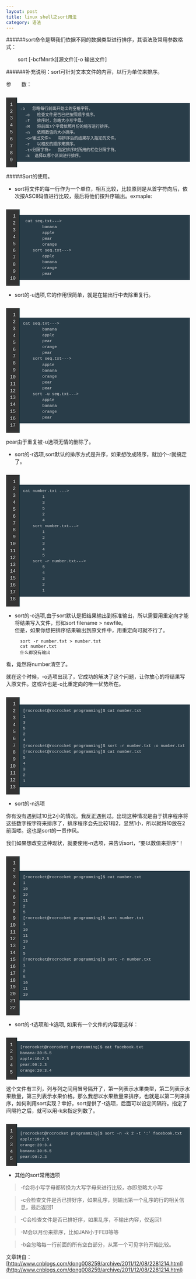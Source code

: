 ```yaml
---
layout: post
title: linux shell之sort用法
category: 语法
---
```



######sort命令是帮我们依据不同的数据类型进行排序，其语法及常用参数格式：

　　	sort [-bcfMnrtk][源文件][-o 输出文件]

######补充说明：sort可针对文本文件的内容，以行为单位来排序。

参　　数：

<table style="margin: 0px; padding: 0px; border: 0px; font-family: inherit; font-style: inherit; font-variant: inherit; font-weight: inherit; line-height: inherit; font-size: 18px; vertical-align: baseline; border-collapse: collapse; border-spacing: 0px;">
    <tbody style="margin: 0px; padding: 0px; border: 0px; font-family: inherit; font-style: inherit; font-variant: inherit; font-weight: inherit; line-height: inherit; vertical-align: baseline;">
        <tr style="margin: 0px; padding: 0px; border: 0px; font-family: inherit; font-style: inherit; font-variant: inherit; font-weight: inherit; line-height: inherit; vertical-align: baseline;">
            <td class="gutter" style="margin: 0px; padding: 0px; border: 0px; font-family: inherit; font-style: inherit; font-variant: inherit; line-height: inherit; font-size: 18px; vertical-align: middle;">
            <pre class="line-numbers" style="margin-bottom: 0px; border-top-style: none; border-bottom-style: none; border-left-style: none; font-family: Menlo, Monaco, 'Andale Mono', 'lucida console', 'Courier New', monospace; font-style: inherit; font-variant: inherit; font-weight: inherit; line-height: 1.45em; font-size: 13px; vertical-align: baseline; -webkit-box-shadow: none; box-shadow: none; border-top-left-radius: 0px; border-top-right-radius: 0px; border-bottom-right-radius: 0px; border-bottom-left-radius: 0px; color: rgb(255, 255, 255); text-align: right; text-shadow: rgb(2, 16, 20) 0px -1px; padding: 0.8em !important; border-right-width: 1px !important; border-right-style: solid !important; border-right-color: rgb(0, 35, 44) !important; background-image: url(http://zh.lucida.me/images/noise.png?1388941295) !important; background-color: rgb(51, 51, 51) !important; background-position: 0% 0%;">1
2
3
4
5
6
7
8
9
</pre>
            </td>
            <td class="code" style="margin: 0px; padding: 0px; border: 0px; font-family: inherit; font-style: inherit; font-variant: inherit; line-height: inherit; font-size: 18px; vertical-align: middle; width: 4581px;">
            <pre style="margin-bottom: 0px; padding: 0px; border: none; font-family: Menlo, Monaco, 'Andale Mono', 'lucida console', 'Courier New', monospace; font-style: inherit; font-variant: inherit; font-weight: inherit; line-height: 1.45em; font-size: 13px; vertical-align: baseline; -webkit-box-shadow: none; box-shadow: none; background-image: none; border-top-left-radius: 0px; border-top-right-radius: 0px; border-bottom-right-radius: 0px; border-bottom-left-radius: 0px; color: rgb(220, 220, 222);"><code style="margin: 0px; padding: 0.8em; border: 0px; font-style: inherit; font-variant: inherit; font-weight: inherit; line-height: 1.45em; vertical-align: baseline; overflow-y: hidden; display: block; overflow-x: auto; background-color: rgb(41, 61, 73); font-family: Menlo, Monaco, 'Andale Mono', 'lucida console', 'Courier New', monospace !important;">-b   忽略每行前面开始出的空格字符。
  -c   检查文件是否已经按照顺序排序。
  -f   排序时，忽略大小写字母。
  -M   将前面3个字母依照月份的缩写进行排序。
  -n   依照数值的大小排序。
  -o<输出文件>   将排序后的结果存入指定的文件。
  -r   以相反的顺序来排序。
  -t<分隔字符>   指定排序时所用的栏位分隔字符。
  -k  选择以哪个区间进行排序。</code></pre>
            </td>
        </tr>
    </tbody>
</table>


#####Sort的使用。

+  sort将文件的每一行作为一个单位，相互比较，比较原则是从首字符向后，依次按ASCII码值进行比较，最后将他们按升序输出。exmaple:

<table style="margin: 0px; padding: 0px; border: 0px; font-family: inherit; font-style: inherit; font-variant: inherit; font-weight: inherit; line-height: inherit; font-size: 18px; vertical-align: baseline; border-collapse: collapse; border-spacing: 0px;">
    <tbody style="margin: 0px; padding: 0px; border: 0px; font-family: inherit; font-style: inherit; font-variant: inherit; font-weight: inherit; line-height: inherit; vertical-align: baseline;">
        <tr style="margin: 0px; padding: 0px; border: 0px; font-family: inherit; font-style: inherit; font-variant: inherit; font-weight: inherit; line-height: inherit; vertical-align: baseline;">
            <td class="gutter" style="margin: 0px; padding: 0px; border: 0px; font-family: inherit; font-style: inherit; font-variant: inherit; line-height: inherit; font-size: 18px; vertical-align: middle;">
            <pre class="line-numbers" style="margin-bottom: 0px; border-top-style: none; border-bottom-style: none; border-left-style: none; font-family: Menlo, Monaco, 'Andale Mono', 'lucida console', 'Courier New', monospace; font-style: inherit; font-variant: inherit; font-weight: inherit; line-height: 1.45em; font-size: 13px; vertical-align: baseline; -webkit-box-shadow: none; box-shadow: none; border-top-left-radius: 0px; border-top-right-radius: 0px; border-bottom-right-radius: 0px; border-bottom-left-radius: 0px; color: rgb(255, 255, 255); text-align: right; text-shadow: rgb(2, 16, 20) 0px -1px; padding: 0.8em !important; border-right-width: 1px !important; border-right-style: solid !important; border-right-color: rgb(0, 35, 44) !important; background-image: url(http://zh.lucida.me/images/noise.png?1388941295) !important; background-color: rgb(51, 51, 51) !important; background-position: 0% 0%;">1
2
3
4
5
6
7
8
9
10
</pre>
            </td>
            <td class="code" style="margin: 0px; padding: 0px; border: 0px; font-family: inherit; font-style: inherit; font-variant: inherit; line-height: inherit; font-size: 18px; vertical-align: middle; width: 4581px;">
            <pre style="margin-bottom: 0px; padding: 0px; border: none; font-family: Menlo, Monaco, 'Andale Mono', 'lucida console', 'Courier New', monospace; font-style: inherit; font-variant: inherit; font-weight: inherit; line-height: 1.45em; font-size: 13px; vertical-align: baseline; -webkit-box-shadow: none; box-shadow: none; background-image: none; border-top-left-radius: 0px; border-top-right-radius: 0px; border-bottom-right-radius: 0px; border-bottom-left-radius: 0px; color: rgb(220, 220, 222);"><code style="margin: 0px; padding: 0.8em; border: 0px; font-style: inherit; font-variant: inherit; font-weight: inherit; line-height: 1.45em; vertical-align: baseline; overflow-y: hidden; display: block; overflow-x: auto; background-color: rgb(41, 61, 73); font-family: Menlo, Monaco, 'Andale Mono', 'lucida console', 'Courier New', monospace !important;"> cat seq.txt--->
		banana
		apple
		pear
		orange
	sort seq.txt--->
		apple
		banana
		orange
		pear</code></pre>
            </td>
        </tr>
    </tbody>
</table>

+  sort的-u选项,它的作用很简单，就是在输出行中去除重复行。

<table style="margin: 0px; padding: 0px; border: 0px; font-family: inherit; font-style: inherit; font-variant: inherit; font-weight: inherit; line-height: inherit; font-size: 18px; vertical-align: baseline; border-collapse: collapse; border-spacing: 0px;">
    <tbody style="margin: 0px; padding: 0px; border: 0px; font-family: inherit; font-style: inherit; font-variant: inherit; font-weight: inherit; line-height: inherit; vertical-align: baseline;">
        <tr style="margin: 0px; padding: 0px; border: 0px; font-family: inherit; font-style: inherit; font-variant: inherit; font-weight: inherit; line-height: inherit; vertical-align: baseline;">
            <td class="gutter" style="margin: 0px; padding: 0px; border: 0px; font-family: inherit; font-style: inherit; font-variant: inherit; line-height: inherit; font-size: 18px; vertical-align: middle;">
            <pre class="line-numbers" style="margin-bottom: 0px; border-top-style: none; border-bottom-style: none; border-left-style: none; font-family: Menlo, Monaco, 'Andale Mono', 'lucida console', 'Courier New', monospace; font-style: inherit; font-variant: inherit; font-weight: inherit; line-height: 1.45em; font-size: 13px; vertical-align: baseline; -webkit-box-shadow: none; box-shadow: none; border-top-left-radius: 0px; border-top-right-radius: 0px; border-bottom-right-radius: 0px; border-bottom-left-radius: 0px; color: rgb(255, 255, 255); text-align: right; text-shadow: rgb(2, 16, 20) 0px -1px; padding: 0.8em !important; border-right-width: 1px !important; border-right-style: solid !important; border-right-color: rgb(0, 35, 44) !important; background-image: url(http://zh.lucida.me/images/noise.png?1388941295) !important; background-color: rgb(51, 51, 51) !important; background-position: 0% 0%;">1
2
3
4
5
6
7
8
9
10
11
12
13
14
15
16
17
</pre>
            </td>
            <td class="code" style="margin: 0px; padding: 0px; border: 0px; font-family: inherit; font-style: inherit; font-variant: inherit; line-height: inherit; font-size: 18px; vertical-align: middle; width: 4581px;">
            <pre style="margin-bottom: 0px; padding: 0px; border: none; font-family: Menlo, Monaco, 'Andale Mono', 'lucida console', 'Courier New', monospace; font-style: inherit; font-variant: inherit; font-weight: inherit; line-height: 1.45em; font-size: 13px; vertical-align: baseline; -webkit-box-shadow: none; box-shadow: none; background-image: none; border-top-left-radius: 0px; border-top-right-radius: 0px; border-bottom-right-radius: 0px; border-bottom-left-radius: 0px; color: rgb(220, 220, 222);"><code style="margin: 0px; padding: 0.8em; border: 0px; font-style: inherit; font-variant: inherit; font-weight: inherit; line-height: 1.45em; vertical-align: baseline; overflow-y: hidden; display: block; overflow-x: auto; background-color: rgb(41, 61, 73); font-family: Menlo, Monaco, 'Andale Mono', 'lucida console', 'Courier New', monospace !important;">cat seq.txt--->
		banana
		apple
		pear
		orange
		pear
	sort seq.txt--->
		apple
		banana
		orange
		pear
		pear
	sort -u seq.txt--->
		apple
		banana
		orange
		pear
</code></pre>
            </td>
        </tr>
    </tbody>
</table>

pear由于重复被-u选项无情的删除了。

+  sort的-r选项,sort默认的排序方式是升序，如果想改成降序，就加个-r就搞定了。

<table style="margin: 0px; padding: 0px; border: 0px; font-family: inherit; font-style: inherit; font-variant: inherit; font-weight: inherit; line-height: inherit; font-size: 18px; vertical-align: baseline; border-collapse: collapse; border-spacing: 0px;">
    <tbody style="margin: 0px; padding: 0px; border: 0px; font-family: inherit; font-style: inherit; font-variant: inherit; font-weight: inherit; line-height: inherit; vertical-align: baseline;">
        <tr style="margin: 0px; padding: 0px; border: 0px; font-family: inherit; font-style: inherit; font-variant: inherit; font-weight: inherit; line-height: inherit; vertical-align: baseline;">
            <td class="gutter" style="margin: 0px; padding: 0px; border: 0px; font-family: inherit; font-style: inherit; font-variant: inherit; line-height: inherit; font-size: 18px; vertical-align: middle;">
            <pre class="line-numbers" style="margin-bottom: 0px; border-top-style: none; border-bottom-style: none; border-left-style: none; font-family: Menlo, Monaco, 'Andale Mono', 'lucida console', 'Courier New', monospace; font-style: inherit; font-variant: inherit; font-weight: inherit; line-height: 1.45em; font-size: 13px; vertical-align: baseline; -webkit-box-shadow: none; box-shadow: none; border-top-left-radius: 0px; border-top-right-radius: 0px; border-bottom-right-radius: 0px; border-bottom-left-radius: 0px; color: rgb(255, 255, 255); text-align: right; text-shadow: rgb(2, 16, 20) 0px -1px; padding: 0.8em !important; border-right-width: 1px !important; border-right-style: solid !important; border-right-color: rgb(0, 35, 44) !important; background-image: url(http://zh.lucida.me/images/noise.png?1388941295) !important; background-color: rgb(51, 51, 51) !important; background-position: 0% 0%;">1
2
3
4
5
6
7
8
9
10
11
12
13
14
15
16
17
18
</pre>
            </td>
            <td class="code" style="margin: 0px; padding: 0px; border: 0px; font-family: inherit; font-style: inherit; font-variant: inherit; line-height: inherit; font-size: 18px; vertical-align: middle; width: 4581px;">
            <pre style="margin-bottom: 0px; padding: 0px; border: none; font-family: Menlo, Monaco, 'Andale Mono', 'lucida console', 'Courier New', monospace; font-style: inherit; font-variant: inherit; font-weight: inherit; line-height: 1.45em; font-size: 13px; vertical-align: baseline; -webkit-box-shadow: none; box-shadow: none; background-image: none; border-top-left-radius: 0px; border-top-right-radius: 0px; border-bottom-right-radius: 0px; border-bottom-left-radius: 0px; color: rgb(220, 220, 222);"><code style="margin: 0px; padding: 0.8em; border: 0px; font-style: inherit; font-variant: inherit; font-weight: inherit; line-height: 1.45em; vertical-align: baseline; overflow-y: hidden; display: block; overflow-x: auto; background-color: rgb(41, 61, 73); font-family: Menlo, Monaco, 'Andale Mono', 'lucida console', 'Courier New', monospace !important;">cat number.txt --->
		1
		3
		5
		2
		4
	sort number.txt--->
		1
		2
		3
		4
		5
	sort -r number.txt--->
		5
		4
		3
		2
		1</code></pre>
            </td>
        </tr>
    </tbody>
</table>

+ sort的-o选项,由于sort默认是把结果输出到标准输出，所以需要用重定向才能将结果写入文件，形如sort filename > newfile。<br>
但是，如果你想把排序结果输出到原文件中，用重定向可就不行了。

		sort -r number.txt > number.txt
		cat number.txt
		什么都没有输出

看，竟然将number清空了。

就在这个时候，-o选项出现了，它成功的解决了这个问题，让你放心的将结果写入原文件。这或许也是-o比重定向的唯一优势所在。

<table style="margin: 0px; padding: 0px; border: 0px; font-family: inherit; font-style: inherit; font-variant: inherit; font-weight: inherit; line-height: inherit; font-size: 18px; vertical-align: baseline; border-collapse: collapse; border-spacing: 0px;">
    <tbody style="margin: 0px; padding: 0px; border: 0px; font-family: inherit; font-style: inherit; font-variant: inherit; font-weight: inherit; line-height: inherit; vertical-align: baseline;">
        <tr style="margin: 0px; padding: 0px; border: 0px; font-family: inherit; font-style: inherit; font-variant: inherit; font-weight: inherit; line-height: inherit; vertical-align: baseline;">
            <td class="gutter" style="margin: 0px; padding: 0px; border: 0px; font-family: inherit; font-style: inherit; font-variant: inherit; line-height: inherit; font-size: 18px; vertical-align: middle;">
            <pre class="line-numbers" style="margin-bottom: 0px; border-top-style: none; border-bottom-style: none; border-left-style: none; font-family: Menlo, Monaco, 'Andale Mono', 'lucida console', 'Courier New', monospace; font-style: inherit; font-variant: inherit; font-weight: inherit; line-height: 1.45em; font-size: 13px; vertical-align: baseline; -webkit-box-shadow: none; box-shadow: none; border-top-left-radius: 0px; border-top-right-radius: 0px; border-bottom-right-radius: 0px; border-bottom-left-radius: 0px; color: rgb(255, 255, 255); text-align: right; text-shadow: rgb(2, 16, 20) 0px -1px; padding: 0.8em !important; border-right-width: 1px !important; border-right-style: solid !important; border-right-color: rgb(0, 35, 44) !important; background-image: url(http://zh.lucida.me/images/noise.png?1388941295) !important; background-color: rgb(51, 51, 51) !important; background-position: 0% 0%;">1
2
3
4
5
6
7
8
9
10
11
12
13
</pre>
            </td>
            <td class="code" style="margin: 0px; padding: 0px; border: 0px; font-family: inherit; font-style: inherit; font-variant: inherit; line-height: inherit; font-size: 18px; vertical-align: middle; width: 4581px;">
            <pre style="margin-bottom: 0px; padding: 0px; border: none; font-family: Menlo, Monaco, 'Andale Mono', 'lucida console', 'Courier New', monospace; font-style: inherit; font-variant: inherit; font-weight: inherit; line-height: 1.45em; font-size: 13px; vertical-align: baseline; -webkit-box-shadow: none; box-shadow: none; background-image: none; border-top-left-radius: 0px; border-top-right-radius: 0px; border-bottom-right-radius: 0px; border-bottom-left-radius: 0px; color: rgb(220, 220, 222);"><code style="margin: 0px; padding: 0.8em; border: 0px; font-style: inherit; font-variant: inherit; font-weight: inherit; line-height: 1.45em; vertical-align: baseline; overflow-y: hidden; display: block; overflow-x: auto; background-color: rgb(41, 61, 73); font-family: Menlo, Monaco, 'Andale Mono', 'lucida console', 'Courier New', monospace !important;">[rocrocket@rocrocket programming]$ cat number.txt
1
3
5
2
4
[rocrocket@rocrocket programming]$ sort -r number.txt -o number.txt
[rocrocket@rocrocket programming]$ cat number.txt
5
4
3
2
1
</code></pre>
            </td>
        </tr>
    </tbody>
</table>


+ sort的-n选项

你有没有遇到过10比2小的情况。我反正遇到过。出现这种情况是由于排序程序将这些数字按字符来排序了，排序程序会先比较1和2，显然1小，所以就将10放在2前面喽。这也是sort的一贯作风。

我们如果想改变这种现状，就要使用-n选项，来告诉sort，“要以数值来排序”！

<table style="margin: 0px; padding: 0px; border: 0px; font-family: inherit; font-style: inherit; font-variant: inherit; font-weight: inherit; line-height: inherit; font-size: 18px; vertical-align: baseline; border-collapse: collapse; border-spacing: 0px;">
    <tbody style="margin: 0px; padding: 0px; border: 0px; font-family: inherit; font-style: inherit; font-variant: inherit; font-weight: inherit; line-height: inherit; vertical-align: baseline;">
        <tr style="margin: 0px; padding: 0px; border: 0px; font-family: inherit; font-style: inherit; font-variant: inherit; font-weight: inherit; line-height: inherit; vertical-align: baseline;">
            <td class="gutter" style="margin: 0px; padding: 0px; border: 0px; font-family: inherit; font-style: inherit; font-variant: inherit; line-height: inherit; font-size: 18px; vertical-align: middle;">
            <pre class="line-numbers" style="margin-bottom: 0px; border-top-style: none; border-bottom-style: none; border-left-style: none; font-family: Menlo, Monaco, 'Andale Mono', 'lucida console', 'Courier New', monospace; font-style: inherit; font-variant: inherit; font-weight: inherit; line-height: 1.45em; font-size: 13px; vertical-align: baseline; -webkit-box-shadow: none; box-shadow: none; border-top-left-radius: 0px; border-top-right-radius: 0px; border-bottom-right-radius: 0px; border-bottom-left-radius: 0px; color: rgb(255, 255, 255); text-align: right; text-shadow: rgb(2, 16, 20) 0px -1px; padding: 0.8em !important; border-right-width: 1px !important; border-right-style: solid !important; border-right-color: rgb(0, 35, 44) !important; background-image: url(http://zh.lucida.me/images/noise.png?1388941295) !important; background-color: rgb(51, 51, 51) !important; background-position: 0% 0%;">1
2
3
4
5
6
7
8
9
10
11
12
13
14
15
16
17
18
19
20
21
22
</pre>
            </td>
            <td class="code" style="margin: 0px; padding: 0px; border: 0px; font-family: inherit; font-style: inherit; font-variant: inherit; line-height: inherit; font-size: 18px; vertical-align: middle; width: 4581px;">
            <pre style="margin-bottom: 0px; padding: 0px; border: none; font-family: Menlo, Monaco, 'Andale Mono', 'lucida console', 'Courier New', monospace; font-style: inherit; font-variant: inherit; font-weight: inherit; line-height: 1.45em; font-size: 13px; vertical-align: baseline; -webkit-box-shadow: none; box-shadow: none; background-image: none; border-top-left-radius: 0px; border-top-right-radius: 0px; border-bottom-right-radius: 0px; border-bottom-left-radius: 0px; color: rgb(220, 220, 222);"><code style="margin: 0px; padding: 0.8em; border: 0px; font-style: inherit; font-variant: inherit; font-weight: inherit; line-height: 1.45em; vertical-align: baseline; overflow-y: hidden; display: block; overflow-x: auto; background-color: rgb(41, 61, 73); font-family: Menlo, Monaco, 'Andale Mono', 'lucida console', 'Courier New', monospace !important;">[rocrocket@rocrocket programming]$ cat number.txt
1
10
19
11
2
5
[rocrocket@rocrocket programming]$ sort number.txt
1
10
11
19
2
5
[rocrocket@rocrocket programming]$ sort -n number.txt
1
2
5
10
11
19</code></pre>
            </td>
        </tr>
    </tbody>
</table>

+ sort的-t选项和-k选项,       如果有一个文件的内容是这样：

<table style="margin: 0px; padding: 0px; border: 0px; font-family: inherit; font-style: inherit; font-variant: inherit; font-weight: inherit; line-height: inherit; font-size: 18px; vertical-align: baseline; border-collapse: collapse; border-spacing: 0px;">
    <tbody style="margin: 0px; padding: 0px; border: 0px; font-family: inherit; font-style: inherit; font-variant: inherit; font-weight: inherit; line-height: inherit; vertical-align: baseline;">
        <tr style="margin: 0px; padding: 0px; border: 0px; font-family: inherit; font-style: inherit; font-variant: inherit; font-weight: inherit; line-height: inherit; vertical-align: baseline;">
            <td class="gutter" style="margin: 0px; padding: 0px; border: 0px; font-family: inherit; font-style: inherit; font-variant: inherit; line-height: inherit; font-size: 18px; vertical-align: middle;">
            <pre class="line-numbers" style="margin-bottom: 0px; border-top-style: none; border-bottom-style: none; border-left-style: none; font-family: Menlo, Monaco, 'Andale Mono', 'lucida console', 'Courier New', monospace; font-style: inherit; font-variant: inherit; font-weight: inherit; line-height: 1.45em; font-size: 13px; vertical-align: baseline; -webkit-box-shadow: none; box-shadow: none; border-top-left-radius: 0px; border-top-right-radius: 0px; border-bottom-right-radius: 0px; border-bottom-left-radius: 0px; color: rgb(255, 255, 255); text-align: right; text-shadow: rgb(2, 16, 20) 0px -1px; padding: 0.8em !important; border-right-width: 1px !important; border-right-style: solid !important; border-right-color: rgb(0, 35, 44) !important; background-image: url(http://zh.lucida.me/images/noise.png?1388941295) !important; background-color: rgb(51, 51, 51) !important; background-position: 0% 0%;">1
2
3
4
5
</pre>
            </td>
            <td class="code" style="margin: 0px; padding: 0px; border: 0px; font-family: inherit; font-style: inherit; font-variant: inherit; line-height: inherit; font-size: 18px; vertical-align: middle; width: 4581px;">
            <pre style="margin-bottom: 0px; padding: 0px; border: none; font-family: Menlo, Monaco, 'Andale Mono', 'lucida console', 'Courier New', monospace; font-style: inherit; font-variant: inherit; font-weight: inherit; line-height: 1.45em; font-size: 13px; vertical-align: baseline; -webkit-box-shadow: none; box-shadow: none; background-image: none; border-top-left-radius: 0px; border-top-right-radius: 0px; border-bottom-right-radius: 0px; border-bottom-left-radius: 0px; color: rgb(220, 220, 222);"><code style="margin: 0px; padding: 0.8em; border: 0px; font-style: inherit; font-variant: inherit; font-weight: inherit; line-height: 1.45em; vertical-align: baseline; overflow-y: hidden; display: block; overflow-x: auto; background-color: rgb(41, 61, 73); font-family: Menlo, Monaco, 'Andale Mono', 'lucida console', 'Courier New', monospace !important;">[rocrocket@rocrocket programming]$ cat facebook.txt
banana:30:5.5
apple:10:2.5
pear:90:2.3
orange:20:3.4</code></pre>
            </td>
        </tr>
    </tbody>
</table>

这个文件有三列，列与列之间用冒号隔开了，第一列表示水果类型，第二列表示水果数量，第三列表示水果价格。那么我想以水果数量来排序，也就是以第二列来排序，如何利用sort实现？幸好，sort提供了-t选项，后面可以设定间隔符。指定了间隔符之后，就可以用-k来指定列数了。

<table style="margin: 0px; padding: 0px; border: 0px; font-family: inherit; font-style: inherit; font-variant: inherit; font-weight: inherit; line-height: inherit; font-size: 18px; vertical-align: baseline; border-collapse: collapse; border-spacing: 0px;">
    <tbody style="margin: 0px; padding: 0px; border: 0px; font-family: inherit; font-style: inherit; font-variant: inherit; font-weight: inherit; line-height: inherit; vertical-align: baseline;">
        <tr style="margin: 0px; padding: 0px; border: 0px; font-family: inherit; font-style: inherit; font-variant: inherit; font-weight: inherit; line-height: inherit; vertical-align: baseline;">
            <td class="gutter" style="margin: 0px; padding: 0px; border: 0px; font-family: inherit; font-style: inherit; font-variant: inherit; line-height: inherit; font-size: 18px; vertical-align: middle;">
            <pre class="line-numbers" style="margin-bottom: 0px; border-top-style: none; border-bottom-style: none; border-left-style: none; font-family: Menlo, Monaco, 'Andale Mono', 'lucida console', 'Courier New', monospace; font-style: inherit; font-variant: inherit; font-weight: inherit; line-height: 1.45em; font-size: 13px; vertical-align: baseline; -webkit-box-shadow: none; box-shadow: none; border-top-left-radius: 0px; border-top-right-radius: 0px; border-bottom-right-radius: 0px; border-bottom-left-radius: 0px; color: rgb(255, 255, 255); text-align: right; text-shadow: rgb(2, 16, 20) 0px -1px; padding: 0.8em !important; border-right-width: 1px !important; border-right-style: solid !important; border-right-color: rgb(0, 35, 44) !important; background-image: url(http://zh.lucida.me/images/noise.png?1388941295) !important; background-color: rgb(51, 51, 51) !important; background-position: 0% 0%;">1
2
3
4
5
</pre>
            </td>
            <td class="code" style="margin: 0px; padding: 0px; border: 0px; font-family: inherit; font-style: inherit; font-variant: inherit; line-height: inherit; font-size: 18px; vertical-align: middle; width: 4581px;">
            <pre style="margin-bottom: 0px; padding: 0px; border: none; font-family: Menlo, Monaco, 'Andale Mono', 'lucida console', 'Courier New', monospace; font-style: inherit; font-variant: inherit; font-weight: inherit; line-height: 1.45em; font-size: 13px; vertical-align: baseline; -webkit-box-shadow: none; box-shadow: none; background-image: none; border-top-left-radius: 0px; border-top-right-radius: 0px; border-bottom-right-radius: 0px; border-bottom-left-radius: 0px; color: rgb(220, 220, 222);"><code style="margin: 0px; padding: 0.8em; border: 0px; font-style: inherit; font-variant: inherit; font-weight: inherit; line-height: 1.45em; vertical-align: baseline; overflow-y: hidden; display: block; overflow-x: auto; background-color: rgb(41, 61, 73); font-family: Menlo, Monaco, 'Andale Mono', 'lucida console', 'Courier New', monospace !important;">[rocrocket@rocrocket programming]$ sort -n -k 2 -t ‘:’ facebook.txt
apple:10:2.5
orange:20:3.4
banana:30:5.5
pear:90:2.3</code></pre>
            </td>
        </tr>
    </tbody>
</table>


+ 其他的sort常用选项

> -f会将小写字母都转换为大写字母来进行比较，亦即忽略大小写

> -c会检查文件是否已排好序，如果乱序，则输出第一个乱序的行的相关信息，最后返回1

> -C会检查文件是否已排好序，如果乱序，不输出内容，仅返回1

> -M会以月份来排序，比如JAN小于FEB等等

> -b会忽略每一行前面的所有空白部分，从第一个可见字符开始比较。

文章转自：[http://www.cnblogs.com/dong008259/archive/2011/12/08/2281214.html](http://www.cnblogs.com/dong008259/archive/2011/12/08/2281214.html)

